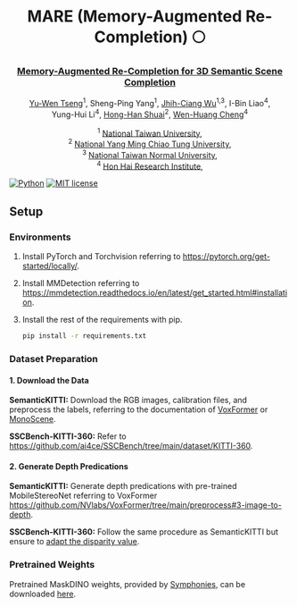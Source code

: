 <div align="center">

# MARE (Memory-Augmented Re-Completion) 🌕

### [Memory-Augmented Re-Completion for 3D Semantic Scene Completion](https://ojs.aaai.org/index.php/AAAI/article/view/32801)

[Yu-Wen Tseng](https://ywtseng0226.github.io/)<sup>1</sup>,
Sheng-Ping Yang<sup>1</sup>,
[Jhih-Ciang Wu](https://jhih-ciang.github.io/)<sup>1,3</sup>,
I-Bin Liao<sup>4</sup>,
<br>
Yung-Hui Li<sup>4</sup>,
[Hong-Han Shuai](https://basiclab.lab.nycu.edu.tw/)<sup>2</sup>,
[Wen-Huang Cheng](https://www.csie.ntu.edu.tw/~wenhuang/)<sup>4</sup>
<br>

<sup>1</sup> [National Taiwan University](https://www.ntu.edu.tw/),<br>
<sup>2</sup> [National Yang Ming Chiao Tung University](https://www.nycu.edu.tw/nycu/en/index),<br>
<sup>3</sup> [National Taiwan Normal University](https://en.ntnu.edu.tw/),<br>
<sup>4</sup> [Hon Hai Research Institute](https://www.honhai.com/en-us/rd-and-technology/institute),
</div>


[![Python](https://img.shields.io/badge/python-3.10-blue.svg)](https://www.python.org/downloads/release/python-310/)
[![MIT license](https://img.shields.io/badge/License-MIT-blue.svg)](https://lbesson.mit-license.org/)
<!-- [![arXiv](https://img.shields.io/badge/arXiv-2311.16090-red)](https://arxiv.org/abs/2409.06355)  -->

## Setup
### Environments
1. Install PyTorch and Torchvision referring to https://pytorch.org/get-started/locally/.
2. Install MMDetection referring to https://mmdetection.readthedocs.io/en/latest/get_started.html#installation.
3. Install the rest of the requirements with pip.

    ```bash
    pip install -r requirements.txt
    ```

### Dataset Preparation

#### 1. Download the Data

**SemanticKITTI:** Download the RGB images, calibration files, and preprocess the labels, referring to the documentation of [VoxFormer](https://github.com/NVlabs/VoxFormer/blob/main/docs/prepare_dataset.md) or [MonoScene](https://github.com/astra-vision/MonoScene#semantickitti).

**SSCBench-KITTI-360:** Refer to https://github.com/ai4ce/SSCBench/tree/main/dataset/KITTI-360.

#### 2. Generate Depth Predications

**SemanticKITTI:** Generate depth predications with pre-trained MobileStereoNet referring to VoxFormer https://github.com/NVlabs/VoxFormer/tree/main/preprocess#3-image-to-depth.

**SSCBench-KITTI-360:** Follow the same procedure as SemanticKITTI but ensure to [adapt the disparity value](https://github.com/ai4ce/SSCBench/issues/8#issuecomment-1674607576).

### Pretrained Weights

Pretrained MaskDINO weights, provided by [Symphonies](https://github.com/hustvl/Symphonies), can be downloaded [here](https://github.com/hustvl/Symphonies/releases/download/v1.0/maskdino_r50_50e_300q_panoptic_pq53.0.pth).